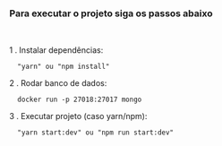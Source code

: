 ### Para executar o projeto siga os passos abaixo
</br>

1 . Instalar dependências:
```
  "yarn" ou "npm install"
```

2 . Rodar banco de dados:
```
  docker run -p 27018:27017 mongo
```

3 . Executar projeto (caso yarn/npm):
```
  "yarn start:dev" ou "npm run start:dev"
```
